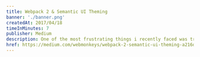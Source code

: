 ```yaml
---
title: Webpack 2 & Semantic UI Theming
banner: './banner.png'
createdAt: 2017/04/18
timeInMinutes: 7
publisher: Medium
description: One of the most frustrating things i recently faced was trying to setup a custom semantic UI theme with Webpack. The end goal was to be able to create a theme configuration that would extend Semantic’s defaults, while changing some variables that the outputted semantic .css files depend upon
href: https://medium.com/webmonkeys/webpack-2-semantic-ui-theming-a216ddf60daf
---
```

